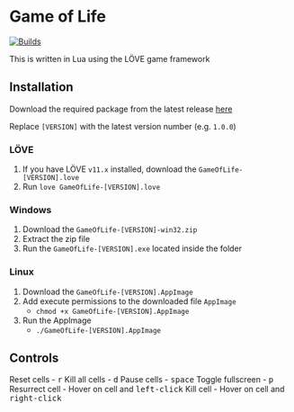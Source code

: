 # Game of Life

[![Builds](https://github.com/kurtkerwinko/game-of-life/actions/workflows/builds.yml/badge.svg)](https://github.com/kurtkerwinko/game-of-life/actions/workflows/builds.yml)

This is written in Lua using the LÖVE game framework

## Installation

Download the required package from the latest release [here](https://github.com/kurtkerwinko/game-of-life/releases/latest)

Replace `[VERSION]` with the latest version number (e.g. `1.0.0`)

### LÖVE
1. If you have LÖVE `v11.x` installed, download the `GameOfLife-[VERSION].love`
2. Run `love GameOfLife-[VERSION].love`

### Windows
1. Download the `GameOfLife-[VERSION]-win32.zip`
2. Extract the zip file
3. Run the `GameOfLife-[VERSION].exe` located inside the folder

### Linux
1. Download the `GameOfLife-[VERSION].AppImage`
2. Add execute permissions to the downloaded file `AppImage`
    - `chmod +x GameOfLife-[VERSION].AppImage`
3. Run the AppImage
    - `./GameOfLife-[VERSION].AppImage`

## Controls
Reset cells - <kbd>r</kbd>
Kill all cells - <kbd>d</kbd>
Pause cells - <kbd>space</kbd>
Toggle fullscreen - <kbd>p</kbd>
Resurrect cell - Hover on cell and <kbd>left-click</kbd>
Kill cell - Hover on cell and <kbd>right-click</kbd>
